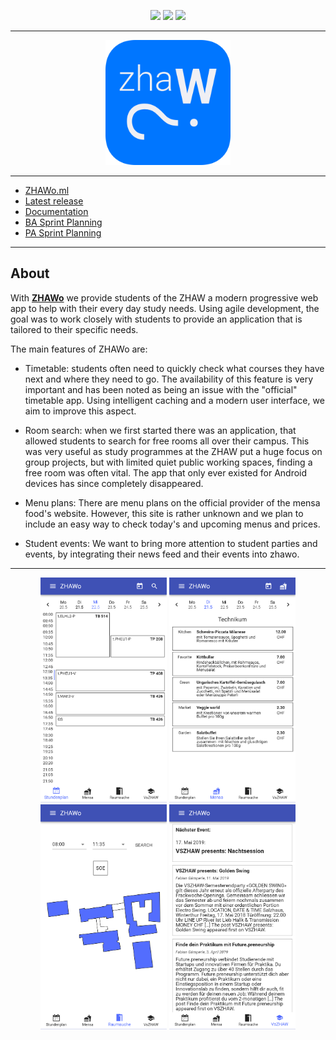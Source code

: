 <p align="center">
<a href="https://travis-ci.org/zhaw-timetable/zhawo" target="_blank"><img src="https://travis-ci.org/zhaw-timetable/zhawo.svg?branch=master" /></a>
<a href="https://codecov.io/gh/zhaw-timetable/zhawo" target="_blank"><img src="https://codecov.io/gh/zhaw-timetable/zhawo/branch/master/graph/badge.svg" /></a>
<a href="https://github.com/prettier/prettier" target="_blank"><img src="https://img.shields.io/badge/code_style-prettier-ff69b4.svg" /></a>
</p>

<hr>

<p align="center">
<a href="https://zhawo.ml" target="_blank"><img src="docs/assets/zhawoLogo.png?raw=true" height="200" width="200" /></a>
</p>

<hr>

- [ZHAWo.ml](https://zhawo.ml)
- [Latest release](https://github.com/zhaw-timetable/zhawo/releases/tag/v1)
- [Documentation](https://github.com/zhaw-timetable/zhawo/wiki)
- [BA Sprint Planning](https://github.com/zhaw-timetable/zhawo/wiki/Workflow%3A-Sprint-Planning-BA) 
- [PA Sprint Planning](https://github.com/zhaw-timetable/zhawo/wiki/Workflow%3A-Sprint-Planning-PA)

<hr>

## About

With [**ZHAWo**](https://zhawo.ml) we provide students of the ZHAW a modern progressive web app to help with their every day study needs. Using agile development, the goal was to work closely with students to provide an application that is tailored to their specific needs.

The main features of ZHAWo are:

- Timetable: students often need to quickly check what courses they have next and where they need to go. The availability of this feature is very important and has been noted as being an issue with the "official" timetable app. Using intelligent caching and a modern user interface, we aim to improve this aspect.

- Room search: when we first started there was an application, that allowed students to search for free rooms all over their campus. This was very useful as study programmes at the ZHAW put a huge focus on group projects, but with limited quiet public working spaces, finding a free room was often vital. The app that only ever existed for Android devices has since completely disappeared.

- Menu plans: There are menu plans on the official provider of the mensa food's website. However, this site is rather unknown and we plan to include an easy way to check today's and upcoming menus and prices.

- Student events: We want to bring more attention to student parties and events, by integrating their news feed and their events into zhawo.

<hr>

<p align="center"><img src="docs/latex/BA/screenshots_raw/screen_timetable_day.png?raw=true" height="360"  /> <img src="docs/latex/BA/screenshots_raw/screen_mensa_menu.png?raw=true" height="360"  /> <img src="docs/latex/BA/screenshots_raw/screen_rooms_blue.png?raw=true" height="360"  /> <img src="docs/latex/BA/screenshots_raw/screen_vszhaw_feed.png?raw=true" height="360"  /></p

<hr>
